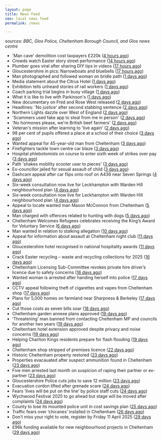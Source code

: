 ```yaml
---
layout: page
title: News Feed
seo: local news feed
permalink: /news

---
```


_sources: BBC, Glos Police, Cheltenham Borough Council, and Glos news centre_

<!-- news_marker starts -->
- 'Man cave' demolition cost taxpayers £220k ([4 hours ago](https://www.bbc.com/news/articles/creq3q85xn5o))
- Crowds watch Easter story street performance ([14 hours ago](https://www.bbc.com/news/articles/cy8q4xpw6v6o))
- Plumber goes viral after sharing DIY tips in videos ([17 hours ago](https://www.bbc.com/news/articles/ckgxxv4zvevo))
- Gloucestershire in pics: Narrowboats and bluebells ([17 hours ago](https://www.bbc.com/news/articles/crrzjj4e0qqo))
- Man photographed and followed woman on bridle path ([1 days ago](https://www.bbc.com/news/articles/clywg70lnwko))
- Media statement about the Citrus Hotel ([1 days ago](https://www.cheltenham.gov.uk/news/article/3004/media_statement_about_the_citrus_hotel))
- Exhibition tells unheard stories of rail workers ([1 days ago](https://www.bbc.com/news/articles/cr5der1mr83o))
- Coach parking trial begins in busy village ([1 days ago](https://www.bbc.com/news/articles/cvg777d297yo))
- What it is like to live with Parkinson's ([1 days ago](https://www.bbc.com/news/articles/cj3xxen5v0vo))
- New documentary on Fred and Rose West released ([2 days ago](https://www.bbc.com/news/articles/c78j443v77vo))
- Headlines: 'No justice' after second stabbing sentence ([2 days ago](https://www.bbc.com/news/articles/c8epx324pdwo))
- Northern Lights dazzle over West of England ([2 days ago](https://www.bbc.com/news/articles/cpvrlw8xjdmo))
- 'Scammers used fake app to steal from me in person' ([2 days ago](https://www.bbc.com/news/articles/cn05d58jwvdo))
- 'No hormones please, we're British beef farmers' ([2 days ago](https://www.bbc.com/news/articles/cp31qqlq29vo))
- Veteran's mission after learning to 'live again' ([2 days ago](https://www.bbc.com/news/articles/cn5xxn54zz6o))
- 98 per cent of pupils offered a place at a school of their choice ([3 days ago](https://gloucesternewscentre.co.uk/98-per-cent-of-pupils-offered-a-place-at-a-school-of-their-choice/))
- Wanted appeal for 45-year-old man from Cheltenham ([3 days ago](https://gloucesternewscentre.co.uk/wanted-appeal-for-45-year-old-man-from-cheltenham/))
- Firefighters tackle town centre car blaze ([3 days ago](https://www.bbc.com/news/articles/cdjlzz2rj3xo))
- Hospital phlebotomists on course to enter sixth week of strikes over pay ([3 days ago](https://gloucesternewscentre.co.uk/hospital-phlebotomists-on-course-to-enter-sixth-week-of-strikes-over-pay/))
- Path 'shakes mobility scooter user to pieces' ([3 days ago](https://www.bbc.com/news/articles/cy70yxyy3ggo))
- Ex-councillor jailed for sexual assault of child ([3 days ago](https://www.bbc.com/news/articles/cql6z67xl5qo))
- Dashcam appeal after car flips onto roof on A436 near Seven Springs ([4 days ago](https://gloucesternewscentre.co.uk/dashcam-appeal-after-car-flips-onto-roof-on-a436-near-seven-springs/))
- Six-week consultation now live for Leckhampton with Warden Hill neighbourhood plan ([4 days ago](https://gloucesternewscentre.co.uk/six-week-consultation-now-live-for-leckhampton-with-warden-hill-neighbourhood-plan-2/))
- Six-week consultation now live for Leckhampton with Warden Hill neighbourhood plan ([4 days ago](https://www.cheltenham.gov.uk/news/article/3003/six-week_consultation_now_live_for_leckhampton_with_warden_hill_neighbourhood_plan))
- Appeal to locate wanted man Mason McConnon from Cheltenham ([5 days ago](https://gloucesternewscentre.co.uk/appeal-to-locate-wanted-man-mason-mcconnon-from-cheltenham/))
- Man charged with offences related to hunting with dogs ([5 days ago](https://gloucesternewscentre.co.uk/man-charged-with-offences-related-to-hunting-with-dogs/))
- Cheltenham Welcomes Refugees celebrates receiving the King’s Award for Voluntary Service ([6 days ago](https://gloucesternewscentre.co.uk/cheltenham-welcomes-refugees-celebrates-receiving-the-kings-award-for-voluntary-service/))
- Man wanted in relation to stalking allegation ([10 days ago](https://gloucesternewscentre.co.uk/man-wanted-in-relation-to-stalking-allegation/))
- Appeal for information about assault at Cheltenham night club ([11 days ago](https://gloucesternewscentre.co.uk/appeal-for-information-about-assault-at-cheltenham-night-club/))
- Gloucestershire hotel recognised in national hospitality awards ([11 days ago](https://gloucesternewscentre.co.uk/gloucestershire-hotel-recognised-in-national-hospitality-awards/))
- Crack Easter recycling – waste and recycling collections for 2025 ([16 days ago](https://www.cheltenham.gov.uk/news/article/3002/crack_easter_recycling_%E2%80%93_waste_and_recycling_collections_for_2025))
- Cheltenham Licensing Sub-Committee revokes private hire driver’s licence due to safety concerns ([16 days ago](https://www.cheltenham.gov.uk/news/article/3001/cheltenham_licensing_sub-committee_revokes_private_hire_drivers_licence_due_to_safety_concerns))
- Wanted woman is arrested after handing herself into police ([17 days ago](https://gloucesternewscentre.co.uk/wanted-woman-is-arrested-after-handing-herself-into-police/))
- CCTV appeal following theft of cigarettes and vapes from Cheltenham shop ([17 days ago](https://gloucesternewscentre.co.uk/cctv-appeal-following-theft-of-cigarettes-and-vapes-from-cheltenham-shop/))
- Plans for 5,000 homes on farmland near Sharpness & Berkeley ([17 days ago](https://www.bbc.co.uk/sounds/play/p0l1v3k3))
- Cut those costs as seven bills soar ([18 days ago](https://www.bbc.co.uk/sounds/play/p0l1mstk))
- Cheltenham garden annexe plans approved ([19 days ago](https://gloucesternewscentre.co.uk/cheltenham-garden-annexe-plans-approved/))
- ‘Threatening’ man banned from contacting Cheltenham MP and councils for another two years ([19 days ago](https://gloucesternewscentre.co.uk/threatening-man-banned-from-contacting-cheltenham-mp-and-councils-for-another-two-years/))
- Cheltenham hotel extension approved despite privacy and noise concerns ([19 days ago](https://gloucesternewscentre.co.uk/cheltenham-hotel-extension-approved-despite-privacy-and-noise-concerns/))
- Helping Charlton Kings residents prepare for flash flooding ([19 days ago](https://www.cheltenham.gov.uk/news/article/3000/helping_charlton_kings_residents_prepare_for_flash_flooding))
- Cheltenham shop stripped of premises licence ([22 days ago](https://gloucesternewscentre.co.uk/cheltenham-shop-stripped-of-premises-licence/))
- Historic Cheltenham property restored ([23 days ago](https://gloucesternewscentre.co.uk/historic-cheltenham-property-restored/))
- Properties evacauated after suspect ammunition found in Cheltenham ([23 days ago](https://gloucesternewscentre.co.uk/propeties-evacauated-after-suspect-ammuintion-found-in-cheltenham/))
- Five men arrested last month on suspicion of raping their partner or ex-partner ([23 days ago](https://gloucesternewscentre.co.uk/five-men-arrested-last-month-on-suspicion-of-raping-their-partner-or-ex-partner/))
- Gloucestershire Police cuts jobs to save 12 million ([23 days ago](https://www.bbc.co.uk/sounds/play/p0l0mzhx))
- Evacuation cordon lifted after grenade scare ([24 days ago](https://gloucesternewscentre.co.uk/evacuation-cordon-lifted-after-grenade-scare/))
- Fears ‘lives will be put on the line’ by police staff cuts ([24 days ago](https://gloucesternewscentre.co.uk/fears-lives-will-be-put-on-the-line-by-police-staff-cuts/))
- Wychwood Festival 2025 to go ahead but stage will be moved after complaints ([24 days ago](https://gloucesternewscentre.co.uk/wychwood-festival-2025-to-go-ahead-but-stage-will-be-moved-after-complaints/))
- County to lose its mounted police unit in cost savings plan ([25 days ago](https://gloucesternewscentre.co.uk/county-to-lose-its-mounted-police-unit-in-cost-savings-plan/))
- Traffic fears over ‘chicanes’ installed in Cheltenham ([26 days ago](https://gloucesternewscentre.co.uk/traffic-fears-over-chicanes-installed-in-cheltenham/))
- Don’t miss your right to vote, register by Friday 11 April 2025 ([29 days ago](https://www.cheltenham.gov.uk/news/article/2999/dont_miss_your_right_to_vote_register_by_friday_11_april_2025))
- £96k funding available for new neighbourhood projects in Cheltenham ([29 days ago](https://www.cheltenham.gov.uk/news/article/2998/96k_funding_available_for_new_neighbourhood_projects_in_cheltenham))

<!-- news_marker ends -->
